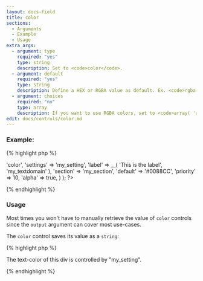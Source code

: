 ```yaml
---
layout: docs-field
title: color
sections:
  - Arguments
  - Example
  - Usage
extra_args:
  - argument: type
    required: "yes"
    type: string
    description: Set to <code>color</code>.
  - argument: default
    required: "yes"
    type: string
    description: Define a HEX or RGBA value as default. Ex. <code>rgba(0,0,0,1)</code> or <code>#000000</code>.
  - argument: choices
    required: "no"
    type: array
    description: If you want to use RGBA colors, set to <code>array( 'alpha' => true )</code>
edit: docs/controls/color.md
---
```


### Example:

{% highlight php %}
<?php
Kirki::add_field( 'my_config', array(
	'type'        => 'color',
	'settings'    => 'my_setting',
	'label'       => __( 'This is the label', 'my_textdomain' ),
	'section'     => 'my_section',
	'default'     => '#0088CC',
	'priority'    => 10,
	'alpha'       => true,
) );
?>
{% endhighlight %}

### Usage
Most times you won't have to manually retrieve the value of `color` controls since the `output` argument can cover most use-cases.

The `color` control saves its value as a `string`:

{% highlight php %}
<div style="color:<?php echo get_theme_mod( 'my_setting', '#FFFFFF' ); ?>">
	<p>The text-color of this div is controlled by "my_setting".
</div>
{% endhighlight %}

